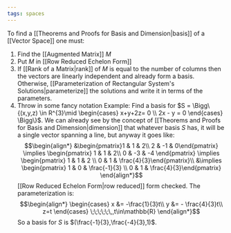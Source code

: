 ```yaml
---
tags: spaces
---
```

To find a [[Theorems and Proofs for Basis and Dimension|basis]] of a [[Vector Space]] one must:
1. Find the [[Augmented Matrix]] $M$
2. Put $M$ in [[Row Reduced Echelon Form]] 
3. If [[Rank of a Matrix|rank]] of $M$ is equal to the number of columns then the vectors are linearly independent and already form a basis. Otherwise, [[Parameterization of Rectangular System's Solutions|parameterize]] the solutions and write it in terms of the parameters.
4. Throw in some fancy notation
Example:
Find a basis for $S = \Bigg\{(x,y,z) \in R^{3}\mid \begin{cases} x+y+2z= 0 \\ 2x - y = 0 \end{cases} \Bigg\}$. We can already see by the concept of [[Theorems and Proofs for Basis and Dimension|dimension]] that whatever basis $S$ has, it will be a single vector spanning a line, but anyway it goes like:
$$\begin{align*}
&\begin{pmatrix}1 & 1 & 2\\
2 & -1 & 0\end{pmatrix}
\implies
\begin{pmatrix}
1 & 1 & 2\\
0 & -3 & -4
\end{pmatrix}
\implies
\begin{pmatrix}
1 & 1 & 2 \\
0 & 1 & \frac{4}{3}\end{pmatrix}\\
&\implies
\begin{pmatrix}
1 & 0 & \frac{-1}{3} \\
0 & 1 & \frac{4}{3}\end{pmatrix} 
\end{align*}$$
[[Row Reduced Echelon Form|row reduced]] form checked. The parameterization is:
$$\begin{align*}
\begin{cases}
x &= -\frac{1}{3}t\\
y &= - \frac{4}{3}t\\
z=t 
\end{cases}
\;\;\;\;\;\,,t\in\mathbb{R}
\end{align*}$$
So a basis for $S$ is $(\frac{-1}{3},\frac{-4}{3},1)$.